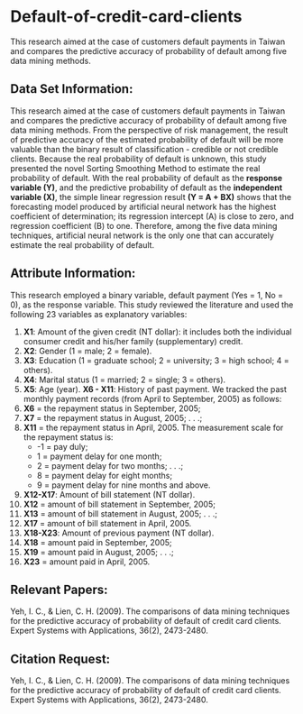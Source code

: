 # Default-of-credit-card-clients
This research aimed at the case of customers default payments in Taiwan and compares the predictive accuracy of probability of default among five data mining methods.

## Data Set Information:
This research aimed at the case of customers default payments in Taiwan and compares the predictive accuracy of probability of default among five data mining methods. From the perspective of risk management, the result of predictive accuracy of the estimated probability of default will be more valuable than the binary result of classification - credible or not credible clients. Because the real probability of default is unknown, this study presented the novel Sorting Smoothing Method to estimate the real probability of default. With the real probability of default as the **response variable (Y)**, and the predictive probability of default as the **independent variable (X)**, the simple linear regression result **(Y = A + BX)** shows that the forecasting model produced by artificial neural network has the highest coefficient of determination; its regression intercept (A) is close to zero, and regression coefficient (B) to one. Therefore, among the five data mining techniques, artificial neural network is the only one that can accurately estimate the real probability of default.

## Attribute Information:
This research employed a binary variable, default payment (Yes = 1, No = 0), as the response variable. 
This study reviewed the literature and used the following 23 variables as explanatory variables: 
1. **X1**: Amount of the given credit (NT dollar): it includes both the individual consumer credit and his/her family (supplementary) credit. 
2. **X2**: Gender (1 = male; 2 = female). 
3. **X3**: Education (1 = graduate school; 2 = university; 3 = high school; 4 = others). 
4. **X4**: Marital status (1 = married; 2 = single; 3 = others). 
5. **X5**: Age (year). 
    **X6 - X11**: History of past payment. We tracked the past monthly payment records (from April to September, 2005) as follows: 
7. **X6** = the repayment status in September, 2005; 
8. **X7** = the repayment status in August, 2005; . . .;
9. **X11** = the repayment status in April, 2005. 
    The measurement scale for the repayment status is: 
    * -1 = pay duly; 
    *  1 = payment delay for one month; 
    *  2 = payment delay for two months; . . .; 
    *  8 = payment delay for eight months; 
    *  9 = payment delay for nine months and above. 
10. **X12-X17**: Amount of bill statement (NT dollar). 
11. **X12** = amount of bill statement in September, 2005; 
12. **X13** = amount of bill statement in August, 2005; . . .; 
13. **X17** = amount of bill statement in April, 2005. 
14. **X18-X23**: Amount of previous payment (NT dollar). 
15. **X18** = amount paid in September, 2005; 
16. **X19** = amount paid in August, 2005; . . .;
17. **X23** = amount paid in April, 2005.

## Relevant Papers:
Yeh, I. C., & Lien, C. H. (2009). The comparisons of data mining techniques for the predictive accuracy of probability of default of credit card clients. Expert Systems with Applications, 36(2), 2473-2480.

## Citation Request:
Yeh, I. C., & Lien, C. H. (2009). The comparisons of data mining techniques for the predictive accuracy of probability of default of credit card clients. Expert Systems with Applications, 36(2), 2473-2480.

